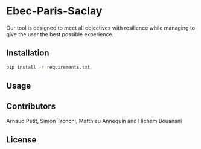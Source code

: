 # Ebec-Paris-Saclay

Our tool is designed to meet all objectives with resilience while managing to give the user the best possible experience.

## Installation 
```bash
pip install -r requirements.txt
```
## Usage 

## Contributors 

Arnaud Petit, Simon Tronchi, Matthieu Annequin and Hicham Bouanani

## License
